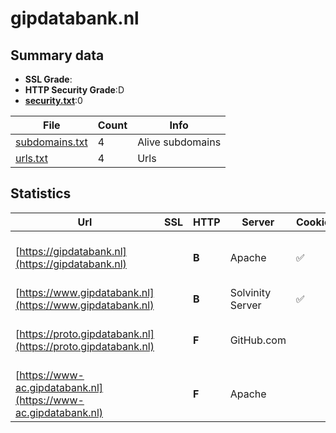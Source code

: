 

# gipdatabank.nl
## Summary data


 - **SSL Grade**:
 - **HTTP Security Grade**:D
 - **[security.txt](https://www.digitaleoverheid.nl/nieuws/standaard-security-txt-nu-verplicht-voor-overheid/)**:0


| File       | Count | Info |
|------------|-------|------|
|[subdomains.txt](/data/gipdatabank.nl/subdomains.txt)|4|Alive subdomains|
|[urls.txt](/data/gipdatabank.nl/urls.txt)|4|Urls|


## Statistics


| Url | SSL | HTTP | Server | Cookie | HSTS | CORS | CTO | CSP | XFO | XXP | RP |FP| Tech |Title |
|--------|-------|-------|------|------|------|------|------|------|------|------|------|------|------|------|
|[https://gipdatabank.nl](https://gipdatabank.nl)| | **B**|Apache|:white_check_mark: |:white_check_mark: | | |:warning: | | :white_check_mark: | :white_check_mark: | |Apache HTTP Server HSTS|301 Moved Perman...|
|[https://www.gipdatabank.nl](https://www.gipdatabank.nl)| | **B**|Solvinity Server|:white_check_mark: |:white_check_mark: | | |:warning: | | :white_check_mark: | :white_check_mark: | |Bloomreach HSTS|GIPdatabank.nl|
|[https://proto.gipdatabank.nl](https://proto.gipdatabank.nl)| | **F**|GitHub.com| | | :warning:| | | | | :white_check_mark: | |Fastly GitHub Pages Varnish|GIPdatabank.nl|
|[https://www-ac.gipdatabank.nl](https://www-ac.gipdatabank.nl)| | **F**|Apache| | | | | | | | :white_check_mark: | |Apache HTTP Server Basic|401 Unauthorized|


